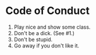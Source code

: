 # Code of Conduct

1. Play nice and show some class.
2. Don't be a dick. (See #1.)
3. Don't be stupid.
4. Go away if you don't like it.
